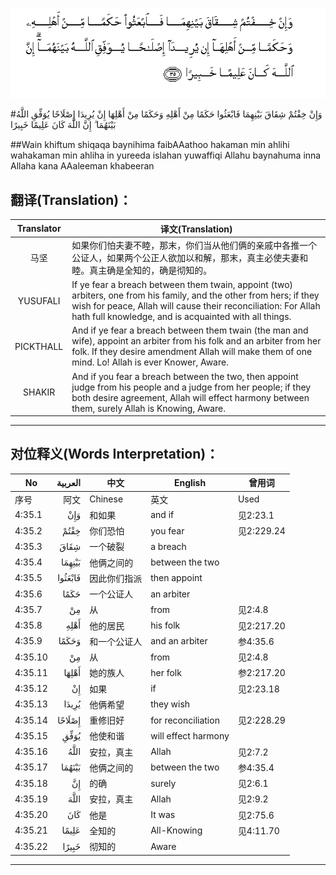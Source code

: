 ![004:035](images/004_035.gif)

#وَإِنْ خِفْتُمْ شِقَاقَ بَيْنِهِمَا فَابْعَثُوا حَكَمًا مِنْ أَهْلِهِ وَحَكَمًا مِنْ أَهْلِهَا إِنْ يُرِيدَا إِصْلَاحًا يُوَفِّقِ اللَّهُ بَيْنَهُمَا ۗ إِنَّ اللَّهَ كَانَ عَلِيمًا خَبِيرًا 

##Wain khiftum shiqaqa baynihima faibAAathoo hakaman min ahlihi wahakaman min ahliha in yureeda islahan yuwaffiqi Allahu baynahuma inna Allaha kana AAaleeman khabeeran 

## 翻译(Translation)：

| Translator | 译文(Translation)                                            |
| :--------: | ------------------------------------------------------------ |
|    马坚    | 如果你们怕夫妻不睦，那末，你们当从他们俩的亲戚中各推一个公证人，如果两个公正人欲加以和解，那末，真主必使夫妻和睦。真主确是全知的，确是彻知的。 |
|  YUSUFALI  | If ye fear a breach between them twain, appoint (two) arbiters, one from his family, and the other from hers; if they wish for peace, Allah will cause their reconciliation: For Allah hath full knowledge, and is acquainted with all things. |
| PICKTHALL  | And if ye fear a breach between them twain (the man and wife), appoint an arbiter from his folk and an arbiter from her folk. If they desire amendment Allah will make them of one mind. Lo! Allah is ever Knower, Aware. |
|   SHAKIR   | And if you fear a breach between the two, then appoint judge from his people and a judge from her people; if they both desire agreement, Allah will effect harmony between them, surely Allah is Knowing, Aware. |

---

## 对位释义(Words Interpretation)：

| No   | العربية | 中文    | English | 曾用词 |
| ---- | ------: | ------- | ------- | ------ |
| 序号 |    阿文 | Chinese | 英文    | Used   |
| 4:35.1  | وَإِنْ     | 和如果       | and if              | 见2:23.1 |
| 4:35.2  | خِفْتُمْ    | 你们恐怕     | you fear            | 见2:229.24 |
| 4:35.3  | شِقَاقَ    | 一个破裂     | a breach            |            |
| 4:35.4  | بَيْنِهِمَا  | 他俩之间的   | between the two     |            |
| 4:35.5  | فَابْعَثُوا | 因此你们指派 | then appoint        |            |
| 4:35.6  | حَكَمًا    | 一个公证人   | an arbiter          |            |
| 4:35.7  | مِنْ      | 从           | from                | 见2:4.8    |
| 4:35.8  | أَهْلِهِ    | 他的居民     | his folk            | 见2:217.20 |
| 4:35.9  | وَحَكَمًا   | 和一个公证人 | and an arbiter      | 参4:35.6   |
| 4:35.10 | مِنْ      | 从           | from                | 见2:4.8    |
| 4:35.11 | أَهْلِهَا   | 她的族人     | her folk            | 参2:217.20 |
| 4:35.12 | إِنْ      | 如果         | if                  | 见2:23.18  |
| 4:35.13 | يُرِيدَا   | 他俩希望     | they wish           |            |
| 4:35.14 | إِصْلَاحًا  | 重修旧好     | for reconciliation  | 见2:228.29 |
| 4:35.15 | يُوَفِّقِ    | 他使和谐     | will effect harmony |            |
| 4:35.16 | اللَّهُ    | 安拉，真主   | Allah               | 见2:7.2 |
| 4:35.17 | بَيْنَهُمَا  | 他俩之间的   | between the two     | 参4:35.4   |
| 4:35.18 | إِنَّ      | 的确         | surely              | 见2:6.1    |
| 4:35.19 | اللَّهَ    | 安拉，真主   | Allah               | 见2:9.2 |
| 4:35.20 | كَانَ     | 他是         | It was              | 见2:75.6   |
| 4:35.21 | عَلِيمًا   | 全知的       | All-Knowing         | 见4:11.70  |
| 4:35.22 | خَبِيرًا   | 彻知的       | Aware               |            |

---

